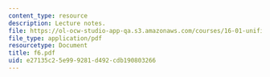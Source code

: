 ```yaml
---
content_type: resource
description: Lecture notes.
file: https://ol-ocw-studio-app-qa.s3.amazonaws.com/courses/16-01-unified-engineering-i-ii-iii-iv-fall-2005-spring-2006/e27135c25e999281d492cdb190803266_f6.pdf
file_type: application/pdf
resourcetype: Document
title: f6.pdf
uid: e27135c2-5e99-9281-d492-cdb190803266
---
```

